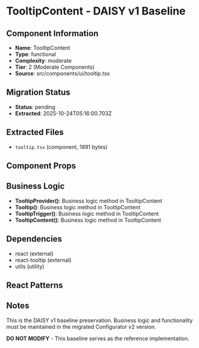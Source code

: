 # TooltipContent - DAISY v1 Baseline

## Component Information

- **Name**: TooltipContent
- **Type**: functional
- **Complexity**: moderate
- **Tier**: 2 (Moderate Components)
- **Source**: src/components/ui/tooltip.tsx

## Migration Status

- **Status**: pending
- **Extracted**: 2025-10-24T05:16:00.703Z

## Extracted Files

- `tooltip.tsx` (component, 1891 bytes)

## Component Props



## Business Logic

- **TooltipProvider()**: Business logic method in TooltipContent
- **Tooltip()**: Business logic method in TooltipContent
- **TooltipTrigger()**: Business logic method in TooltipContent
- **TooltipContent()**: Business logic method in TooltipContent

## Dependencies

- react (external)
- react-tooltip (external)
- utils (utility)

## React Patterns



## Notes

This is the DAISY v1 baseline preservation. Business logic and functionality
must be maintained in the migrated Configurator v2 version.

**DO NOT MODIFY** - This baseline serves as the reference implementation.
